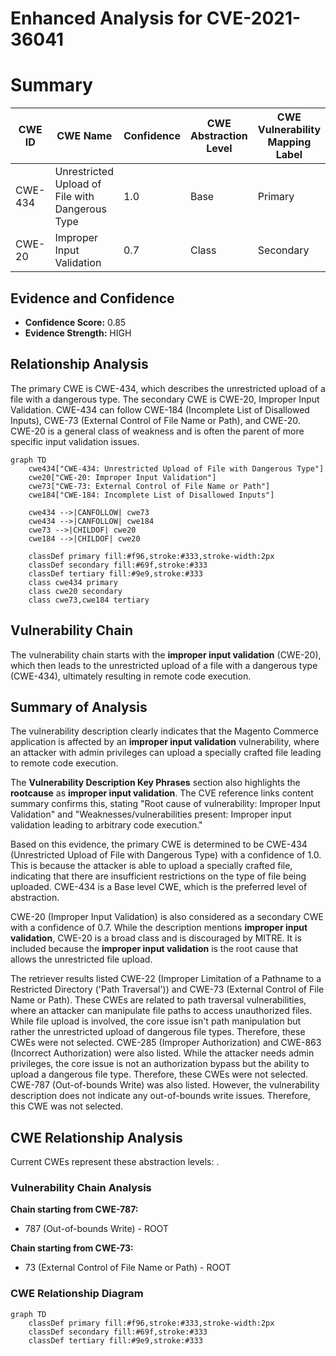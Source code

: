 # Enhanced Analysis for CVE-2021-36041

# Summary
| CWE ID | CWE Name | Confidence | CWE Abstraction Level | CWE Vulnerability Mapping Label | CWE-Vulnerability Mapping Notes |
|---|---|---|---|---|---|
| CWE-434 | Unrestricted Upload of File with Dangerous Type | 1.0 | Base | Primary | Allowed |
| CWE-20 | Improper Input Validation | 0.7 | Class | Secondary | Discouraged |

## Evidence and Confidence

*   **Confidence Score:** 0.85
*   **Evidence Strength:** HIGH

## Relationship Analysis
The primary CWE is CWE-434, which describes the unrestricted upload of a file with a dangerous type. The secondary CWE is CWE-20, Improper Input Validation. CWE-434 can follow CWE-184 (Incomplete List of Disallowed Inputs), CWE-73 (External Control of File Name or Path), and CWE-20. CWE-20 is a general class of weakness and is often the parent of more specific input validation issues.

```mermaid
graph TD
    cwe434["CWE-434: Unrestricted Upload of File with Dangerous Type"]
    cwe20["CWE-20: Improper Input Validation"]
    cwe73["CWE-73: External Control of File Name or Path"]
    cwe184["CWE-184: Incomplete List of Disallowed Inputs"]

    cwe434 -->|CANFOLLOW| cwe73
    cwe434 -->|CANFOLLOW| cwe184
    cwe73 -->|CHILDOF| cwe20
    cwe184 -->|CHILDOF| cwe20

    classDef primary fill:#f96,stroke:#333,stroke-width:2px
    classDef secondary fill:#69f,stroke:#333
    classDef tertiary fill:#9e9,stroke:#333
    class cwe434 primary
    class cwe20 secondary
    class cwe73,cwe184 tertiary
```

## Vulnerability Chain
The vulnerability chain starts with the **improper input validation** (CWE-20), which then leads to the unrestricted upload of a file with a dangerous type (CWE-434), ultimately resulting in remote code execution.

## Summary of Analysis
The vulnerability description clearly indicates that the Magento Commerce application is affected by an **improper input validation** vulnerability, where an attacker with admin privileges can upload a specially crafted file leading to remote code execution.

The **Vulnerability Description Key Phrases** section also highlights the **rootcause** as **improper input validation**. The CVE reference links content summary confirms this, stating "Root cause of vulnerability: Improper Input Validation" and "Weaknesses/vulnerabilities present: Improper input validation leading to arbitrary code execution."

Based on this evidence, the primary CWE is determined to be CWE-434 (Unrestricted Upload of File with Dangerous Type) with a confidence of 1.0. This is because the attacker is able to upload a specially crafted file, indicating that there are insufficient restrictions on the type of file being uploaded. CWE-434 is a Base level CWE, which is the preferred level of abstraction.

CWE-20 (Improper Input Validation) is also considered as a secondary CWE with a confidence of 0.7. While the description mentions **improper input validation**, CWE-20 is a broad class and is discouraged by MITRE. It is included because the **improper input validation** is the root cause that allows the unrestricted file upload.

The retriever results listed CWE-22 (Improper Limitation of a Pathname to a Restricted Directory ('Path Traversal')) and CWE-73 (External Control of File Name or Path). These CWEs are related to path traversal vulnerabilities, where an attacker can manipulate file paths to access unauthorized files. While file upload is involved, the core issue isn't path manipulation but rather the unrestricted upload of dangerous file types. Therefore, these CWEs were not selected.
CWE-285 (Improper Authorization) and CWE-863 (Incorrect Authorization) were also listed. While the attacker needs admin privileges, the core issue is not an authorization bypass but the ability to upload a dangerous file type. Therefore, these CWEs were not selected.
CWE-787 (Out-of-bounds Write) was also listed. However, the vulnerability description does not indicate any out-of-bounds write issues. Therefore, this CWE was not selected.


## CWE Relationship Analysis

Current CWEs represent these abstraction levels: .


### Vulnerability Chain Analysis

**Chain starting from CWE-787:**
- 787 (Out-of-bounds Write) - ROOT


**Chain starting from CWE-73:**
- 73 (External Control of File Name or Path) - ROOT



### CWE Relationship Diagram

```mermaid
graph TD
    classDef primary fill:#f96,stroke:#333,stroke-width:2px
    classDef secondary fill:#69f,stroke:#333
    classDef tertiary fill:#9e9,stroke:#333
```